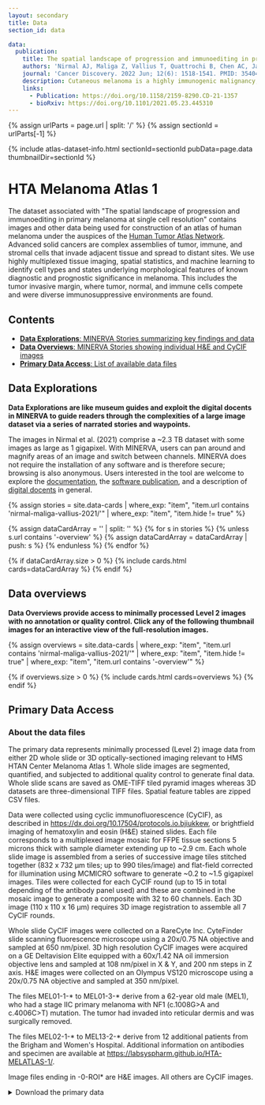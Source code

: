 ```yaml
---
layout: secondary
title: Data
section_id: data

data:
  publication:
    title: The spatial landscape of progression and immunoediting in primary melanoma at single cell resolution
    authors: 'Nirmal AJ, Maliga Z, Vallius T, Quattrochi B, Chen AC, Jacobson CA, Pelletier RJ, ... Lian CG, Murphy GF, Santagata S, Sorger PK'
    journal: 'Cancer Discovery. 2022 Jun; 12(6): 1518-1541. PMID: 35404441'
    description: Cutaneous melanoma is a highly immunogenic malignancy, surgically curable at early stages, but life- threatening when metastatic. Here we integrate high-plex imaging, 3D high-resolution microscopy, and spatially-resolved micro-region transcriptomics to study immune evasion and immunoediting in primary melanoma. We find that recurrent cellular neighborhoods involving tumor, immune, and stromal cells change significantly along a progression axis involving precursor states, melanoma in situ, and invasive tumor. Hallmarks of immunosuppression are already detectable in precursor regions. When tumors become locally invasive, a consolidated and spatially restricted suppressive environment forms along the tumor-stromal boundary. This environment is established by cytokine gradients that promote expression of MHC-II and IDO1, and by PD1-PDL1 mediated cell contacts involving macrophages, dendritic cells, and T cells. A few millimeters away, cytotoxic T cells synapse with melanoma cells in fields of tumor regression. Thus, invasion and immunoediting can co-exist within a few millimeters of each other in a single specimen.
    links:
      - Publication: https://doi.org/10.1158/2159-8290.CD-21-1357
      - bioRxiv: https://doi.org/10.1101/2021.05.23.445310
---
```


{% assign urlParts = page.url | split: '/' %}
{% assign sectionId = urlParts[-1] %}

{% include atlas-dataset-info.html
    sectionId=sectionId
    pubData=page.data
    thumbnailDir=sectionId %}


# HTA Melanoma Atlas 1

The dataset associated with "The spatial landscape of progression and immunoediting in primary melanoma at single cell resolution" contains images and other data being used for
construction of an atlas of human melanoma under the auspices of the
[Human Tumor Atlas Network](https://humantumoratlas.org/). Advanced solid
cancers are complex assemblies of tumor, immune, and stromal cells that invade
adjacent tissue and spread to distant sites. We use highly multiplexed tissue
imaging, spatial statistics, and machine learning to identify cell types and
states underlying morphological features of known diagnostic and prognostic
significance in melanoma. This includes the tumor invasive margin,
where tumor, normal, and immune cells compete and were diverse immunosuppressive
environments are found.

## Contents
* [__Data Explorations__: MINERVA Stories summarizing key findings and
  data](#data-explorations)
* [__Data Overviews__: MINERVA Stories showing individual H&E and CyCIF
  images](#data-overviews)
* [__Primary Data Access__: List of available data files](#primary-data-access)


## Data Explorations
**Data Explorations are like museum guides and exploit the digital docents in MINERVA to guide readers through the complexities of a large image dataset via a series of narrated stories and waypoints.**

The images in Nirmal et al. (2021) comprise a ~2.3 TB dataset with some images as
large as 1 gigapixel. With MINERVA, users can pan
around and magnify areas of an image and switch between channels. MINERVA does
not require the installation of any software and is therefore secure; browsing
is also anonymous. Users interested in the tool are welcome to explore the
[documentation](https://github.com/labsyspharm/minerva-story/wiki), the
[software publication](https://joss.theoj.org/papers/10.21105/joss.02579), and a
description of [digital
docents](https://www.biorxiv.org/content/10.1101/2020.03.27.001834v2) in
general.


{%
    assign stories = site.data-cards
    | where_exp: "item", "item.url contains 'nirmal-maliga-vallius-2021/'"
    | where_exp: "item", "item.hide != true"
%}

{% assign dataCardArray = '' | split: '' %}
{% for s in stories %}
  {% unless s.url contains '-overview' %}
    {% assign dataCardArray = dataCardArray | push: s %}
  {% endunless %}
{% endfor %}

{% if dataCardArray.size > 0 %}
  {% include cards.html cards=dataCardArray %}
{% endif %}

## Data overviews

**Data Overviews provide access to minimally processed Level 2 images with no annotation or quality control. Click any of the following thumbnail images for an interactive view of the full-resolution images.**

{%
    assign overviews = site.data-cards
    | where_exp: "item", "item.url contains 'nirmal-maliga-vallius-2021/'"
    | where_exp: "item", "item.hide != true"
    | where_exp: "item", "item.url contains '-overview'"
%}

{% if overviews.size > 0 %}
  {% include cards.html cards=overviews %}
{% endif %}


## Primary Data Access
### About the data files

The primary data represents minimally processed (Level 2) image data from
either 2D whole slide or 3D optically-sectioned imaging relevant to HMS HTAN
Center Melanoma Atlas 1. Whole slide images are segmented, quantified, and
subjected to additional quality control to generate final data. Whole slide
scans are saved as OME-TIFF tiled pyramid images whereas 3D datasets are
three-dimensional TIFF files. Spatial feature tables are zipped CSV files.

Data were collected using cyclic immunofluorescence (CyCIF), as described in
<https://dx.doi.org/10.17504/protocols.io.bjiukkew>, or brightfield imaging of
hematoxylin and eosin (H&E) stained slides. Each file corresponds to a
multiplexed image mosaic for FFPE tissue sections 5 microns thick with sample
diameter extending up to ~2.9 cm. Each whole slide image is assembled from a
series of successive image tiles stitched together (832 x 732 µm tiles; up to
990 tiles/image) and flat-field corrected for illumination using MCMICRO
software to generate ~0.2 to ~1.5 gigapixel images. Tiles were collected for
each CyCIF round (up to 15 in total depending of the antibody panel used) and
these are combined in the mosaic image to generate a composite with 32 to 60
channels. Each 3D image (110 x 110 x 16 µm) requires 3D image registration to
assemble all 7 CyCIF rounds.

Whole slide CyCIF images were collected on a RareCyte Inc. CyteFinder slide
scanning fluorescence microscope using a 20x/0.75 NA objective and sampled at
650 nm/pixel. 3D high resolution CyCIF images were acquired on a GE Deltavision
Elite equipped with a 60x/1.42 NA oil immersion objective lens and sampled at
108 nm/pixel in X & Y, and 200 nm steps in Z axis. H&E images were collected on
an Olympus VS120 microscope using a 20x/0.75 NA objective and sampled at 350
nm/pixel.

The files MEL01-1-* to MEL01-3-* derive from a 62-year old male (MEL1), who had
a stage IIC primary melanoma with NF1 (c.1008G>A and c.4006C>T) mutation. The
tumor had invaded into reticular dermis and was surgically removed.

The files MEL02-1-* to MEL13-2-* derive from 12 additional patients from the
Brigham and Women's Hospital. Additional information on antibodies and specimen
are available at <https://labsyspharm.github.io/HTA-MELATLAS-1/>.

Image files ending in -0-ROI* are H&E images. All others are CyCIF images.

<details>
    <summary>Download the primary data</summary>
<div markdown="1">
{% include_relative nirmal-maliga-vallius-2021-file-list.md %}
</div>
</details>
